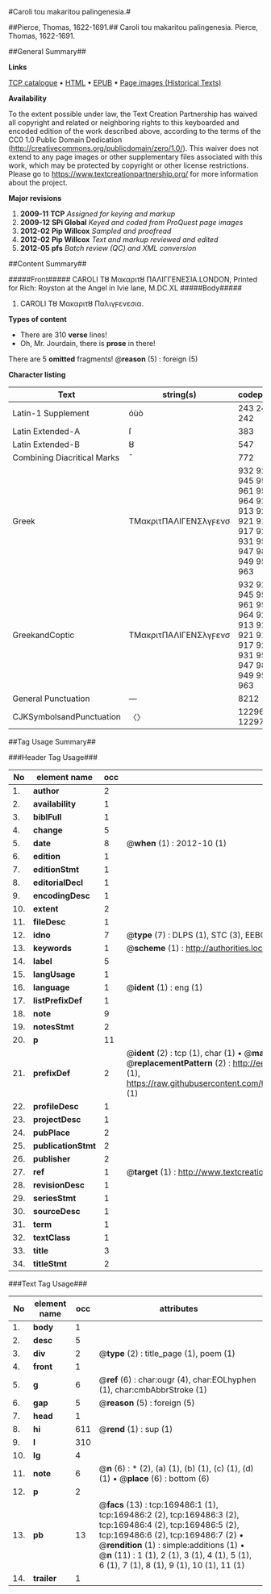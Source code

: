 #Caroli tou makaritou palingenesia.#

##Pierce, Thomas, 1622-1691.##
Caroli tou makaritou palingenesia.
Pierce, Thomas, 1622-1691.

##General Summary##

**Links**

[TCP catalogue](http://www.ota.ox.ac.uk/tcp/)  • 
[HTML](http://tei.it.ox.ac.uk/tcp/Texts-HTML/free/A90/A90681.html)  • 
[EPUB](http://tei.it.ox.ac.uk/tcp/Texts-EPUB/free/A90/A90681.epub) • 
[Page images (Historical Texts)](https://historicaltexts.jisc.ac.uk/eebo-99872351e)

**Availability**

To the extent possible under law, the Text Creation Partnership has waived all copyright and related or neighboring rights to this keyboarded and encoded edition of the work described above, according to the terms of the CC0 1.0 Public Domain Dedication (http://creativecommons.org/publicdomain/zero/1.0/). This waiver does not extend to any page images or other supplementary files associated with this work, which may be protected by copyright or other license restrictions. Please go to https://www.textcreationpartnership.org/ for more information about the project.

**Major revisions**

1. __2009-11__ __TCP__ *Assigned for keying and markup*
1. __2009-12__ __SPi Global__ *Keyed and coded from ProQuest page images*
1. __2012-02__ __Pip Willcox__ *Sampled and proofread*
1. __2012-02__ __Pip Willcox__ *Text and markup reviewed and edited*
1. __2012-05__ __pfs__ *Batch review (QC) and XML conversion*

##Content Summary##

#####Front#####
CAROLI Τȣ Μακαριτȣ ΠΑΛΙΓΓΕΝΕΣΙΑ.LONDON, Printed for Rich: Royston at the Angel in Ivie lane, M.DC.XL
#####Body#####

1. CAROLI Τȣ Μακαριτȣ Παλιγϝενεσια.

**Types of content**

  * There are 310 **verse** lines!
  * Oh, Mr. Jourdain, there is **prose** in there!

There are 5 **omitted** fragments! 
 @__reason__ (5) : foreign (5)

**Character listing**


|Text|string(s)|codepoint(s)|
|---|---|---|
|Latin-1 Supplement|óùò|243 249 242|
|Latin Extended-A|ſ|383|
|Latin Extended-B|ȣ|547|
|Combining             Diacritical Marks|̄|772|
|Greek|ΤΜακριτΠΑΛΙΓΕΝΣλγϝενσ|932 924 945 954 961 953 964 928 913 923 921 915 917 925 931 955 947 989 949 957 963|
|GreekandCoptic|ΤΜακριτΠΑΛΙΓΕΝΣλγϝενσ|932 924 945 954 961 953 964 928 913 923 921 915 917 925 931 955 947 989 949 957 963|
|General Punctuation|—|8212|
|CJKSymbolsandPunctuation|〈〉|12296 12297|

##Tag Usage Summary##

###Header Tag Usage###

|No|element name|occ|attributes|
|---|---|---|---|
|1.|__author__|2||
|2.|__availability__|1||
|3.|__biblFull__|1||
|4.|__change__|5||
|5.|__date__|8| @__when__ (1) : 2012-10 (1)|
|6.|__edition__|1||
|7.|__editionStmt__|1||
|8.|__editorialDecl__|1||
|9.|__encodingDesc__|1||
|10.|__extent__|2||
|11.|__fileDesc__|1||
|12.|__idno__|7| @__type__ (7) : DLPS (1), STC (3), EEBO-CITATION (1), PROQUEST (1), VID (1)|
|13.|__keywords__|1| @__scheme__ (1) : http://authorities.loc.gov/ (1)|
|14.|__label__|5||
|15.|__langUsage__|1||
|16.|__language__|1| @__ident__ (1) : eng (1)|
|17.|__listPrefixDef__|1||
|18.|__note__|9||
|19.|__notesStmt__|2||
|20.|__p__|11||
|21.|__prefixDef__|2| @__ident__ (2) : tcp (1), char (1)  •  @__matchPattern__ (2) : ([0-9\-]+):([0-9IVX]+) (1), (.+) (1)  •  @__replacementPattern__ (2) : http://eebo.chadwyck.com/downloadtiff?vid=$1&page=$2 (1), https://raw.githubusercontent.com/textcreationpartnership/Texts/master/tcpchars.xml#$1 (1)|
|22.|__profileDesc__|1||
|23.|__projectDesc__|1||
|24.|__pubPlace__|2||
|25.|__publicationStmt__|2||
|26.|__publisher__|2||
|27.|__ref__|1| @__target__ (1) : http://www.textcreationpartnership.org/docs/. (1)|
|28.|__revisionDesc__|1||
|29.|__seriesStmt__|1||
|30.|__sourceDesc__|1||
|31.|__term__|1||
|32.|__textClass__|1||
|33.|__title__|3||
|34.|__titleStmt__|2||


###Text Tag Usage###

|No|element name|occ|attributes|
|---|---|---|---|
|1.|__body__|1||
|2.|__desc__|5||
|3.|__div__|2| @__type__ (2) : title_page (1), poem (1)|
|4.|__front__|1||
|5.|__g__|6| @__ref__ (6) : char:ougr (4), char:EOLhyphen (1), char:cmbAbbrStroke (1)|
|6.|__gap__|5| @__reason__ (5) : foreign (5)|
|7.|__head__|1||
|8.|__hi__|611| @__rend__ (1) : sup (1)|
|9.|__l__|310||
|10.|__lg__|4||
|11.|__note__|6| @__n__ (6) : * (2), (a) (1), (b) (1), (c) (1), (d) (1)  •  @__place__ (6) : bottom (6)|
|12.|__p__|2||
|13.|__pb__|13| @__facs__ (13) : tcp:169486:1 (1), tcp:169486:2 (2), tcp:169486:3 (2), tcp:169486:4 (2), tcp:169486:5 (2), tcp:169486:6 (2), tcp:169486:7 (2)  •  @__rendition__ (1) : simple:additions (1)  •  @__n__ (11) : 1 (1), 2 (1), 3 (1), 4 (1), 5 (1), 6 (1), 7 (1), 8 (1), 9 (1), 10 (1), 11 (1)|
|14.|__trailer__|1||
